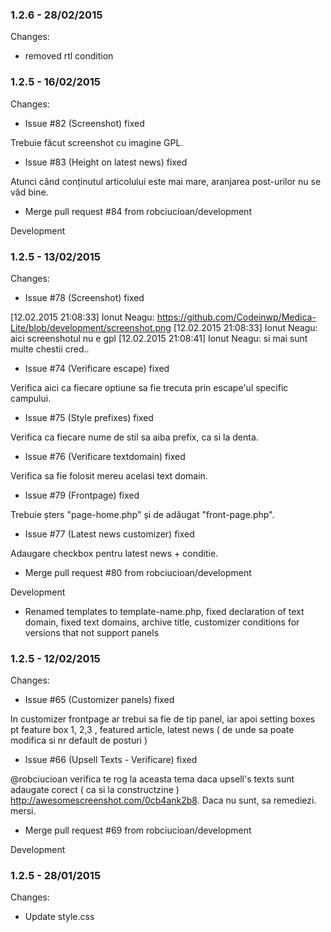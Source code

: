 

### 1.2.6 - 28/02/2015

 Changes: 


 * removed rtl condition


### 1.2.5 - 16/02/2015

 Changes: 


 * Issue #82 (Screenshot) fixed

Trebuie făcut screenshot cu imagine GPL.
 * Issue #83 (Height on latest news) fixed

Atunci când conținutul articolului este mai mare, aranjarea post-urilor
nu se văd bine.
 * Merge pull request #84 from robciucioan/development

Development


### 1.2.5 - 13/02/2015

 Changes: 


 * Issue #78 (Screenshot) fixed

[12.02.2015 21:08:33] Ionut Neagu:
https://github.com/Codeinwp/Medica-Lite/blob/development/screenshot.png
[12.02.2015 21:08:33] Ionut Neagu: aici screenshotul nu e gpl
[12.02.2015 21:08:41] Ionut Neagu: si mai sunt multe chestii cred..
 * Issue #74 (Verificare escape) fixed

Verifica aici ca fiecare optiune sa fie trecuta prin escape'ul specific
campului.
 * Issue #75 (Style prefixes) fixed

Verifica ca fiecare nume de stil sa aiba prefix, ca si la denta.
 * Issue #76 (Verificare textdomain) fixed

Verifica sa fie folosit mereu acelasi text domain.
 * Issue #79 (Frontpage) fixed

Trebuie șters "page-home.php" și de adăugat "front-page.php".
 * Issue #77 (Latest news customizer) fixed

Adaugare checkbox pentru latest news + conditie.
 * Merge pull request #80 from robciucioan/development

Development
 * Renamed templates to template-name.php, fixed declaration of text domain, fixed text domains, archive title, customizer conditions for versions that not support panels


### 1.2.5 - 12/02/2015

 Changes: 


 * Issue #65 (Customizer panels) fixed

In customizer frontpage ar trebui sa fie de tip panel, iar apoi setting
boxes pt feature box 1, 2,3 , featured article, latest news ( de unde sa
poate modifica si nr default de posturi )
 * Issue #66 (Upsell Texts - Verificare) fixed

@robciucioan verifica te rog la aceasta tema daca upsell's texts sunt
adaugate corect ( ca si la constructzine )
http://awesomescreenshot.com/0cb4ank2b8. Daca nu sunt, sa remediezi.
mersi.
 * Merge pull request #69 from robciucioan/development

Development


### 1.2.5 - 28/01/2015

 Changes: 


 * Update style.css
